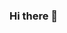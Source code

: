 ### Hi there 👋

<!--
**hvmello/hvmello** is a ✨ _special_ ✨ repository because its `README.md` (this file) appears on your GitHub profile.

Here are some ideas to get you started:

- 🔭 I’m currently working on Dugregorio.
- 🌱 I’m currently learning React.
- 👯 I’m looking to collaborate on Java projects, React Front-end.
- 🤔 I’m looking for help with new tecnologies, but preferably on JavaScript/TypeScript.
- 💬 Ask me about java, postgres, and front-end (html, css)
- 📫 How to reach me: heitor29_@hotmail.com
- ⚡ About me:  
        1. Addicted to motorcycles, currently admistrating a Motorcycle group with 143 riders called Motonoob, promoting charity events and street rides.  
        2. Amateur Photographer. Used to model for some local stores when I was a teenager.
        3. I speak 3 languages, Brazilian Portuguese (my native language), english, and Spanish, currently studying french.
        4. I enjoy studying new technologies with another students, to learn faster and have some fun eventually.
